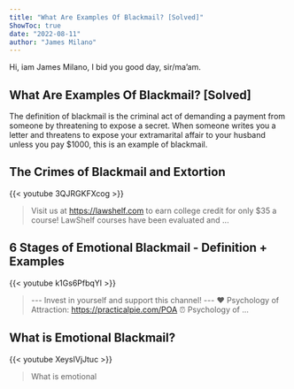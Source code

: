 ```yaml
---
title: "What Are Examples Of Blackmail? [Solved]"
ShowToc: true 
date: "2022-08-11"
author: "James Milano" 
---
```


Hi, iam James Milano, I bid you good day, sir/ma’am.
## What Are Examples Of Blackmail? [Solved]
The definition of blackmail is the criminal act of demanding a payment from someone by threatening to expose a secret. When someone writes you a letter and threatens to expose your extramarital affair to your husband unless you pay $1000, this is an example of blackmail.

## The Crimes of Blackmail and Extortion
{{< youtube 3QJRGKFXcog >}}
>Visit us at https://lawshelf.com to earn college credit for only $35 a course! LawShelf courses have been evaluated and ...

## 6 Stages of Emotional Blackmail - Definition + Examples
{{< youtube k1Gs6PfbqYI >}}
>--- Invest in yourself and support this channel! --- ❤️ Psychology of Attraction: https://practicalpie.com/POA ⏰ Psychology of ...

## What is Emotional Blackmail?
{{< youtube XeysIVjJtuc >}}
>What is emotional 

